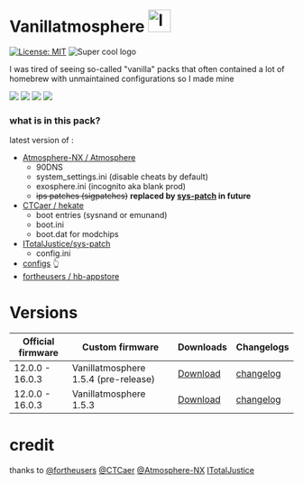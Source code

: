 # Vanillatmosphere <img src="https://raw.githubusercontent.com/pinokaille/Vanillatmosphere/main/assets/logo.png" width="40" height="40" alt="logo">
[![License: MIT](https://img.shields.io/badge/License-MIT-yellow.svg)](https://opensource.org/licenses/MIT)
![Super cool logo](https://github.com/pinokaille/Vanillatmosphere/blob/main/assets/banner.png?raw=true)

I was tired of seeing so-called "vanilla" packs that often contained a lot of homebrew with unmaintained configurations so I made mine

![](https://img.shields.io/github/v/release/Atmosphere-NX/Atmosphere?color=pink&label=atmosphere&style=flat-square)
![](https://img.shields.io/github/v/release/CTCaer/Hekate?color=pink&label=hekate&style=flat-square)
![](https://img.shields.io/github/v/release/fortheusers/hb-appstore?color=pink&label=hb-appstore&style=flat-square)
![](https://img.shields.io/github/v/release/ITotalJustice/sys-patch?color=pink&label=sys-patch&style=flat-square)


### what is in this pack?
latest version of :
- [Atmosphere-NX /
Atmosphere](https://github.com/Atmosphere-NX/Atmosphere)
  * 90DNS
  * system_settings.ini (disable cheats by default)
  * exosphere.ini (incognito aka blank prod)
  * ~~ips patches (sigpatches)~~ **replaced by [sys-patch](https://github.com/ITotalJustice/sys-patch) in future**
- [CTCaer /
hekate](https://github.com/CTCaer/hekate)
  * boot entries (sysnand or emunand)
  * boot.ini
  * boot.dat for modchips
- [ITotalJustice/sys-patch](https://github.com/ITotalJustice/sys-patch)
  * config.ini
- [configs](https://github.com/pinokaille/Vanillatmosphere/tree/main/configs) 👆
- [fortheusers /
hb-appstore ](https://github.com/fortheusers/hb-appstore)

Versions
=====
| Official firmware | Custom firmware | Downloads | Changelogs |
| ------------------|-----------------| ----------| ---------- |
| 12.0.0 - 16.0.3  | Vanillatmosphere 1.5.4 (pre-release) |[Download](https://github.com/pinokaille/Vanillatmosphere/releases/download/1.5.4-pre/Pre-Atmosphere.1.5.4.Hekate.6.0.4.zip)| [changelog](https://github.com/Atmosphere-NX/Atmosphere/releases/tag/1.5.4) |
| 12.0.0 - 16.0.3  | Vanillatmosphere 1.5.3 |[Download](https://github.com/pinokaille/Vanillatmosphere/releases/download/1.5.3/Atmosphere.1.5.3.Hekate.6.0.4.zip)| [changelog](https://github.com/Atmosphere-NX/Atmosphere/releases/tag/1.5.3) |

credit
=====
thanks to [@fortheusers](https://github.com/fortheusers) [@CTCaer](https://github.com/CTCaer) [@Atmosphere-NX](https://github.com/Atmosphere-NX) [ITotalJustice](https://github.com/ITotalJustice)

